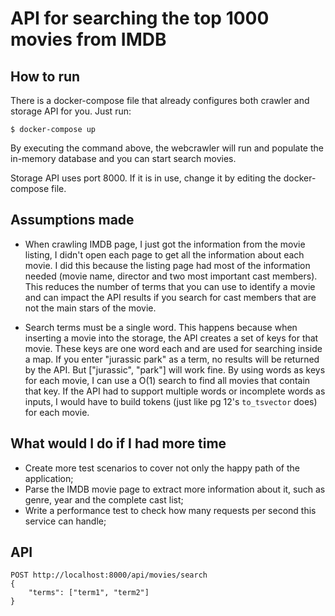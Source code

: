 # API for searching the top 1000 movies from IMDB

## How to run
There is a docker-compose file that already configures both crawler and storage API for you. Just run:

```shell
$ docker-compose up
```

By executing the command above, the webcrawler will run and populate the in-memory database and you can start search movies.

Storage API uses port 8000. If it is in use, change it by editing the docker-compose file.

## Assumptions made

* When crawling IMDB page, I just got the information from the movie listing, I didn't open each page to get all the information about each movie. I did this because the listing page had most of the information needed (movie name, director and two most important cast members). This reduces the number of terms that you can use to identify a movie and can impact the API results if you search for cast members that are not the main stars of the movie.

* Search terms must be a single word. This happens because when inserting a movie into the storage, the API creates a set of keys for that movie. These keys are one word each and are used for searching inside a map. If you enter "jurassic park" as a term, no results will be returned by the API. But ["jurassic", "park"] will work fine. By using words as keys for each movie, I can use a O(1) search to find all movies that contain that key. If the API had to support multiple words or incomplete words as inputs, I would have to build tokens (just like pg 12's `to_tsvector` does) for each movie.

## What would I do if I had more time

* Create more test scenarios to cover not only the happy path of the application;
* Parse the IMDB movie page to extract more information about it, such as genre, year and the complete cast list;
* Write a performance test to check how many requests per second this service can handle;

## API
```
POST http://localhost:8000/api/movies/search
{
    "terms": ["term1", "term2"]
}
```
